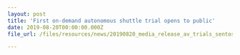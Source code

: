 ```yaml
---
layout: post
title: 'First on-demand autonomous shuttle trial opens to public'
date: 2019-08-20T00:00:00.000Z
file_url: /files/resources/news/20190820_media_release_av_trials_sentosa.pdf

---
```


